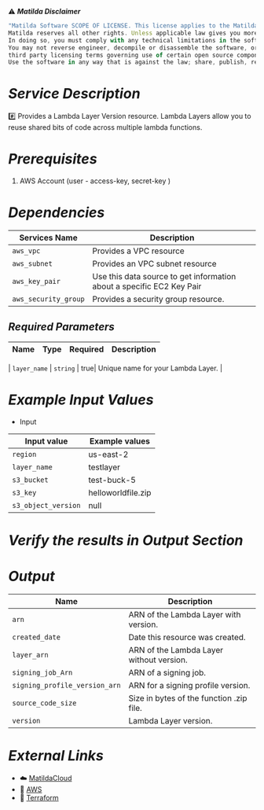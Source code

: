 :warning: ***Matilda Disclaimer***
```javascript
"Matilda Software SCOPE OF LICENSE. This license applies to the Matilda cloud product. The software is licensed, not sold. This agreement only gives you some rights to use the software. 
Matilda reserves all other rights. Unless applicable law gives you more rights despite this limitation, you may use the software only as expressly permitted in this agreement. 
In doing so, you must comply with any technical limitations in the software that only allow you to use it in certain ways. 
You may not reverse engineer, decompile or disassemble the software, or otherwise attempt to derive the source code for the software except and solely to the extent required by 
third party licensing terms governing use of certain open source components that may be included in the software; remove, minimize, block or modify any notices of Matilda or its suppliers in the software; 
Use the software in any way that is against the law; share, publish, rent or lease the software, or provide the software as a offering for others to use."
```

# *Service Description*
:hash: Provides a Lambda Layer Version resource. Lambda Layers allow you to reuse shared bits of code across multiple lambda functions.

# *Prerequisites*
1. AWS Account (user - access-key, secret-key )

# *Dependencies*
| **Services Name**        | **Description**                                                      |
|--------------------------|----------------------------------------------------------------------|
| `aws_vpc`                | Provides a VPC resource                                              |
| `aws_subnet`             | Provides an VPC subnet resource                                      |
| `aws_key_pair`           | Use this data source to get information about a specific EC2 Key Pair|
| `aws_security_group`     | Provides a security group resource.                                  |


## *Required Parameters*
| Name | Type | Required | Description |
| --- | --- | --- | --- |

| `layer_name` | `string` | true| Unique name for your Lambda Layer. |




# *Example Input Values*
* Input

| Input value                       | Example values                                                                           |
|-----------------------------------|------------------------------------------------------------------------------------------|
| `region`                             | us-east-2                                                                    | 
| `layer_name`                   | testlayer                                                                                 |
| `s3_bucket`                        | test-buck-5                                        |
| `s3_key`                          | helloworldfile.zip                                                       |
| `s3_object_version`                          | null                                                    |
     


# *Verify the results in Output Section*
# *Output*
| Name | Description |
| ------------- | ------------- |
|  `arn` | ARN of the Lambda Layer with version. |
|  `created_date` |Date this resource was created. |
|  `layer_arn` | ARN of the Lambda Layer without version. |
|  `signing_job_Arn` | ARN of a signing job. |
|  `signing_profile_version_arn` | ARN for a signing profile version. |
|  `source_code_size` | Size in bytes of the function .zip file. |
|  `version` | Lambda Layer version. |

# *External Links*
* :cloud: [MatildaCloud](https://www.matildacloud.com/docs/ "Matildacloud")
* :link: [AWS](https://aws.amazon.com/console/)
* :link: [Terraform](https://registry.terraform.io/providers/hashicorp/aws/latest/docs/resources/lambda_layer_version#attributes-reference)